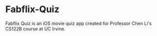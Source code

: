 Fabflix-Quiz
============

Fabflix Quiz is an iOS movie quiz app created for Professor Chen Li's CS122B course at UC Irvine.
